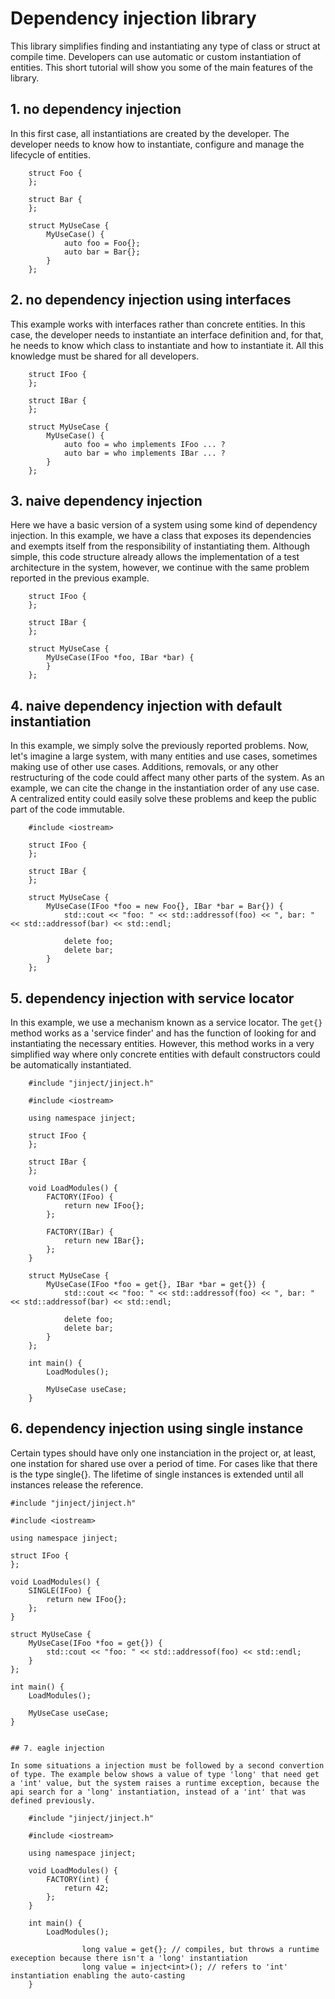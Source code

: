 # Dependency injection library

This library simplifies finding and instantiating any type of class or struct at compile time. Developers can use automatic or custom instantiation of entities. This short tutorial will show you some of the main features of the library.

## 1. no dependency injection

In this first case, all instantiations are created by the developer. The developer needs to know how to instantiate, configure and manage the lifecycle of entities.

```
    struct Foo {
    };

    struct Bar {
    };

    struct MyUseCase {
        MyUseCase() {
            auto foo = Foo{};
            auto bar = Bar{};
        }
    };
```

## 2. no dependency injection using interfaces

This example works with interfaces rather than concrete entities. In this case, the developer needs to instantiate an interface definition and, for that, he needs to know which class to instantiate and how to instantiate it. All this knowledge must be shared for all developers.

```
    struct IFoo {
    };

    struct IBar {
    };

    struct MyUseCase {
        MyUseCase() {
            auto foo = who implements IFoo ... ?
            auto bar = who implements IBar ... ?
        }
    };
```

## 3. naive dependency injection

Here we have a basic version of a system using some kind of dependency injection. In this example, we have a class that exposes its dependencies and exempts itself from the responsibility of instantiating them. Although simple, this code structure already allows the implementation of a test architecture in the system, however, we continue with the same problem reported in the previous example.

```
    struct IFoo {
    };

    struct IBar {
    };

    struct MyUseCase {
        MyUseCase(IFoo *foo, IBar *bar) {
        }
    };
```

## 4. naive dependency injection with default instantiation

In this example, we simply solve the previously reported problems. Now, let's imagine a large system, with many entities and use cases, sometimes making use of other use cases. Additions, removals, or any other restructuring of the code could affect many other parts of the system. As an example, we can cite the change in the instantiation order of any use case. A centralized entity could easily solve these problems and keep the public part of the code immutable.

```
    #include <iostream>

    struct IFoo {
    };

    struct IBar {
    };

    struct MyUseCase {
        MyUseCase(IFoo *foo = new Foo{}, IBar *bar = Bar{}) {
            std::cout << "foo: " << std::addressof(foo) << ", bar: " << std::addressof(bar) << std::endl;

            delete foo;
            delete bar;
        }
    };
```

## 5. dependency injection with service locator

In this example, we use a mechanism known as a service locator. The `get{}` method works as a 'service finder' and has the function of looking for and instantiating the necessary entities. However, this method works in a very simplified way where only concrete entities with default constructors could be automatically instantiated.

```
    #include "jinject/jinject.h"

    #include <iostream>

    using namespace jinject;

    struct IFoo {
    };

    struct IBar {
    };  

    void LoadModules() {
        FACTORY(IFoo) {
            return new IFoo{};
        };

        FACTORY(IBar) {
            return new IBar{};
        };
    }

    struct MyUseCase {
        MyUseCase(IFoo *foo = get{}, IBar *bar = get{}) {
            std::cout << "foo: " << std::addressof(foo) << ", bar: " << std::addressof(bar) << std::endl;
      
            delete foo;
            delete bar;
        }
    };

    int main() {
        LoadModules();

        MyUseCase useCase;
    }

```

## 6. dependency injection using single instance

Certain types should have only one instanciation in the project or, at least, one instation for shared use over a period of time. For cases like that there is the type single{}. The lifetime of single instances is extended until all instances release the reference.

    #include "jinject/jinject.h"

    #include <iostream>

    using namespace jinject;

    struct IFoo {
    };

    void LoadModules() {
        SINGLE(IFoo) {
            return new IFoo{};
        };
    }

    struct MyUseCase {
        MyUseCase(IFoo *foo = get{}) {
            std::cout << "foo: " << std::addressof(foo) << std::endl;
        }
    };

    int main() {
        LoadModules();

        MyUseCase useCase;
    }

```

## 7. eagle injection

In some situations a injection must be followed by a second convertion of type. The example below shows a value of type 'long' that need get a 'int' value, but the system raises a runtime exception, because the api search for a 'long' instantiation, instead of a 'int' that was defined previously.

    #include "jinject/jinject.h"

    #include <iostream>

    using namespace jinject;

    void LoadModules() {
        FACTORY(int) {
            return 42;
        };
    }

    int main() {
        LoadModules();

				long value = get{}; // compiles, but throws a runtime exeception because there isn't a 'long' instantiation
				long value = inject<int>(); // refers to 'int' instantiation enabling the auto-casting
    }

```
